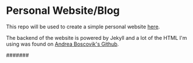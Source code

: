# Personal Website/Blog

This repo will be used to create a simple personal website [here](https://euresa.github.io/).

The backend of the website is powered by Jekyll and a lot of the HTML I'm using was found on [Andrea Boscovik's Github](https://github.com/aboskovic21).

#######